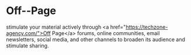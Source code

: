 # Off--Page
stimulate your material actively through &lt;a href="https://techzone-agency.com/">Off Page&lt;/a> forums, online communities, email newsletters, social media, and other channels to broaden its audience and stimulate sharing.
